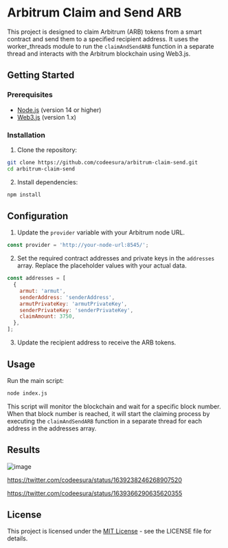 # Arbitrum Claim and Send ARB

This project is designed to claim Arbitrum (ARB) tokens from a smart contract and send them to a specified recipient address. It uses the worker_threads module to run the `claimAndSendARB` function in a separate thread and interacts with the Arbitrum blockchain using Web3.js.

## Getting Started

### Prerequisites

- [Node.js](https://nodejs.org/en/) (version 14 or higher)
- [Web3.js](https://github.com/ChainSafe/web3.js/) (version 1.x)

### Installation

1. Clone the repository:

```bash
git clone https://github.com/codeesura/arbitrum-claim-send.git
cd arbitrum-claim-send
```

2. Install dependencies:

```bash
npm install
```

## Configuration

1. Update the `provider` variable with your Arbitrum node URL.

```javascript
const provider = 'http://your-node-url:8545/';
```

2. Set the required contract addresses and private keys in the `addresses` array. Replace the placeholder values with your actual data.

```javascript
const addresses = [
  {
    armut: 'armut',
    senderAddress: 'senderAddress',
    armutPrivateKey: 'armutPrivateKey',
    senderPrivateKey: 'senderPrivateKey',
    claimAmount: 3750,
  },
];
```

3. Update the recipient address to receive the ARB tokens.


## Usage

Run the main script:

```bash
node index.js
```

This script will monitor the blockchain and wait for a specific block number. When that block number is reached, it will start the claiming process by executing the `claimAndSendARB` function in a separate thread for each address in the addresses array.

## Results 

![image](https://user-images.githubusercontent.com/120671243/227720825-cf359655-3d01-4a48-9772-f32a7a90785d.png)

https://twitter.com/codeesura/status/1639238246268907520

https://twitter.com/codeesura/status/1639366290635620355


## License

This project is licensed under the [MIT License](https://github.com/codeesura/arbitrum-claim-send/blob/main/LICENSE) - see the LICENSE file for details.
